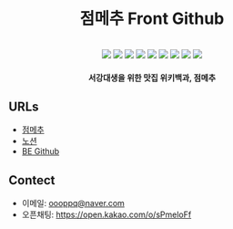 <h1 align="center">
  점메추 Front Github
  <br>
</h1>
<br>

<div align=center>
 <img src="https://img.shields.io/badge/javascript-blue?logo=javascript&logoColor=f5f5f5"/>
 <img src="https://img.shields.io/badge/HTML5-E34F26?logo=html5&logoColor=white"/>
 <img src="https://img.shields.io/badge/-ReactJs-61DAFB?logo=react&logoColor=white"/>
 <img src="https://img.shields.io/badge/Redux-764ABC?logo=redux&logoColor=white"/>
 <img src="https://img.shields.io/badge/reactquery-FF4154?logo=reactquery&logoColor=white"/>
 <img src="https://img.shields.io/badge/styled-component-DB7093?logo=styledcomponents&logoColor=white"/>
 <img src="https://img.shields.io/badge/vite-646CFF?logo=vite&logoColor=white"/>
 <img src="https://img.shields.io/badge/amazons3-569A31?logo=amazons3&logoColor=white"/>
 <img src="https://img.shields.io/badge/githubactions-2088FF?logo=githubactions&logoColor=white"/>
</div>

<h4 align="center">서강대생을 위한 맛집 위키백과, 점메추</h4>

## URLs

- [점메추](https://todays-lunch.me)
- [노션](https://www.notion.so/odg-portfolio/47f70167d2ca49bc9cf569dcc7636306?pvs=4)
- [BE Github](https://github.com/jongmee/todays-lunch-server)

## Contect

- 이메일: oooppq@naver.com
- 오픈채팅: https://open.kakao.com/o/sPmeloFf
